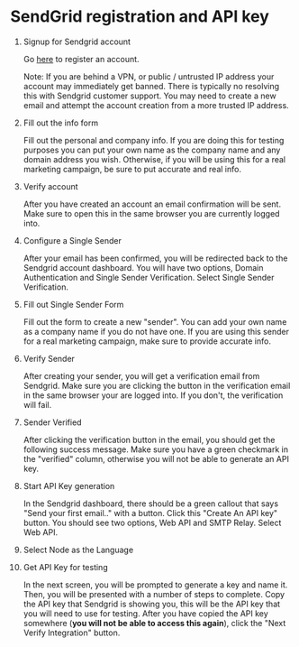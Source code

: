 # SendGrid registration and API key

1. Signup for Sendgrid account

    Go [here](https://signup.sendgrid.com/) to register an account.

    Note: If you are behind a VPN, or public / untrusted IP address your account may immediately get banned. There is typically no resolving this with Sendgrid customer support. You may need to create a new email and attempt the account creation from a more trusted IP address.

2. Fill out the info form

    Fill out the personal and company info. If you are doing this for testing purposes you can put your own name as the company name and any domain address you wish. Otherwise, if you will be using this for a real marketing campaign, be sure to put accurate and real info.

3. Verify account

    After you have created an account an email confirmation will be sent. Make sure to open this in the same browser you are currently logged into.


4. Configure a Single Sender

    After your email has been confirmed, you will be redirected back to the Sendgrid account dashboard. You will have two options, Domain Authentication and Single Sender Verification. Select Single Sender Verification.


5. Fill out Single Sender Form

    Fill out the form to create a new "sender". You can add your own name as a company name if you do not have one. If you are using this sender for a real marketing campaign, make sure to provide accurate info.


6. Verify Sender

    After creating your sender, you will get a verification email from Sendgrid. Make sure you are clicking the button in the verification email in the same browser your are logged into. If you don't, the verification will fail.
7. Sender Verified

    After clicking the verification button in the email, you should get the following success message. Make sure you have a green checkmark in the "verified" column, otherwise you will not be able to generate an API key.

8. Start API Key generation

    In the Sendgrid dashboard, there should be a green callout that says "Send your first email.." with a button. Click this "Create An API key" button. You should see two options, Web API and SMTP Relay. Select Web API.

9. Select Node as the Language

10. Get API Key for testing

    In the next screen, you will be prompted to generate a key and name it. Then, you will be presented with a number of steps to complete. Copy the API key that Sendgrid is showing you, this will be the API key that you will need to use for testing. After you have copied the API key somewhere (**you will not be able to access this again**), click the "Next Verify Integration" button.

